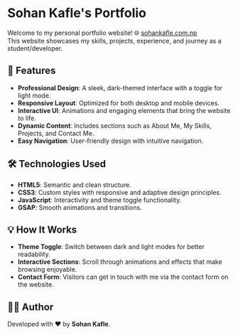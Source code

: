# Sohan Kafle's Portfolio

Welcome to my personal portfolio website! 🌐 [sohankafle.com.np](https://sohankafle.com.np/)  
This website showcases my skills, projects, experience, and journey as a student/developer.

## 🌟 Features

- **Professional Design**: A sleek, dark-themed interface with a toggle for light mode.  
- **Responsive Layout**: Optimized for both desktop and mobile devices.  
- **Interactive UI**: Animations and engaging elements that bring the website to life.  
- **Dynamic Content**: Includes sections such as About Me, My Skills, Projects, and Contact Me.  
- **Easy Navigation**: User-friendly design with intuitive navigation.

## 🛠️ Technologies Used

- **HTML5**: Semantic and clean structure.  
- **CSS3**: Custom styles with responsive and adaptive design principles.  
- **JavaScript**: Interactivity and theme toggle functionality.  
- **GSAP**: Smooth animations and transitions.  

## 💡 How It Works

- **Theme Toggle**: Switch between dark and light modes for better readability.  
- **Interactive Sections**: Scroll through animations and effects that make browsing enjoyable.  
- **Contact Form**: Visitors can get in touch with me via the contact form on the website.

## 👩‍💻 Author
Developed with ❤️ by **Sohan Kafle**.

